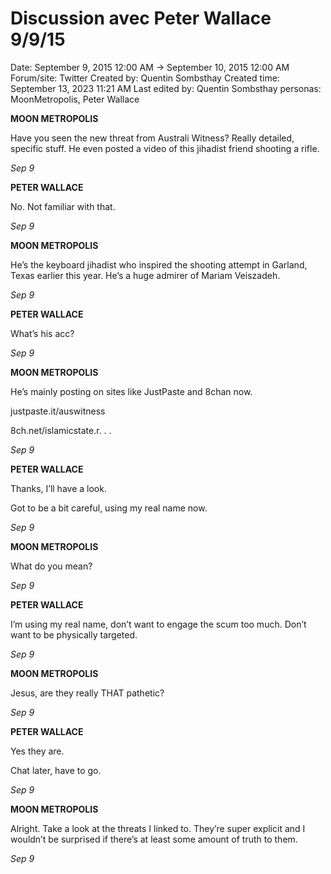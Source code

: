 # Discussion avec Peter Wallace 9/9/15

Date: September 9, 2015 12:00 AM → September 10, 2015 12:00 AM
Forum/site: Twitter
Created by: Quentin Sombsthay
Created time: September 13, 2023 11:21 AM
Last edited by: Quentin Sombsthay
personas: MoonMetropolis, Peter Wallace

**MOON METROPOLIS**

Have you seen the new threat from Australi Witness? Really detailed, specific stuff. He even posted a video of this jihadist friend shooting a rifle.

*Sep 9*

**PETER WALLACE**

No. Not familiar with that.

*Sep 9*

**MOON METROPOLIS**

He’s the keyboard jihadist who inspired the shooting attempt in Garland, Texas earlier this year. He’s a huge admirer of Mariam Veiszadeh.

*Sep 9*

**PETER WALLACE**

What’s his acc? 

*Sep 9*

**MOON METROPOLIS**

He’s mainly posting on sites like JustPaste and 8chan now.

justpaste.it/auswitness

8ch.net/islamicstate.r. . .

*Sep 9*

**PETER WALLACE**

Thanks, I’ll have a look.

Got to be a bit careful, using my real name now.

*Sep 9*

**MOON METROPOLIS**

What do you mean?

*Sep 9*

**PETER WALLACE**

I’m using my real name, don’t want to engage the scum too much. Don’t want to be physically targeted.

*Sep 9*

**MOON METROPOLIS**

Jesus, are they really THAT pathetic?

*Sep 9*

**PETER WALLACE**

Yes they are.

Chat later, have to go.

*Sep 9*

**MOON METROPOLIS**

Alright. Take a look at the threats I linked to. They’re super explicit and I wouldn’t be surprised if there’s at least some amount of truth to them.

*Sep 9*